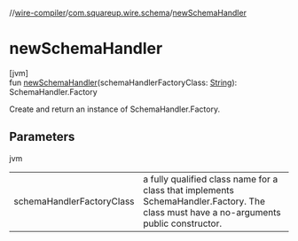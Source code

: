 //[wire-compiler](../../index.md)/[com.squareup.wire.schema](index.md)/[newSchemaHandler](new-schema-handler.md)

# newSchemaHandler

[jvm]\
fun [newSchemaHandler](new-schema-handler.md)(schemaHandlerFactoryClass: [String](https://kotlinlang.org/api/latest/jvm/stdlib/kotlin/-string/index.html)): SchemaHandler.Factory

Create and return an instance of SchemaHandler.Factory.

## Parameters

jvm

| | |
|---|---|
| schemaHandlerFactoryClass | a fully qualified class name for a class that implements     SchemaHandler.Factory. The class must have a no-arguments public constructor. |
